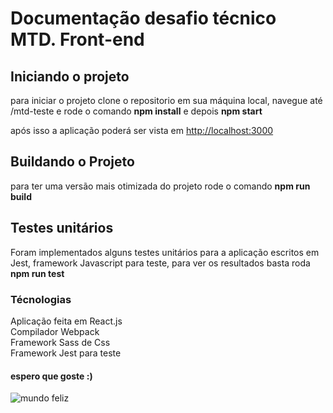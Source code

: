 # Documentação desafio técnico MTD. Front-end

## Iniciando o projeto 

para iniciar o projeto clone o repositorio em sua máquina local, navegue até /mtd-teste e rode o comando **npm install** e depois **npm start**

após isso a aplicação poderá ser vista em [http://localhost:3000](http://localhost:3000)

## Buildando o Projeto 

para ter uma versão mais otimizada do projeto rode o comando **npm run build**

## Testes unitários

Foram implementados alguns testes unitários para a aplicação escritos em Jest, framework Javascript para teste, para ver os resultados basta roda **npm run test**

### Técnologias

Aplicação feita em React.js <br/>
Compilador Webpack <br/>
Framework Sass de Css <br/>
Framework Jest para teste <br/>

#### espero que goste :)
<img src="https://media1.tenor.com/m/PHwDQdhpLasAAAAC/simpsons-lawyers.gif" alt="mundo feliz" />